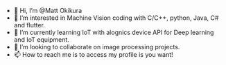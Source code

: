 - 👋 Hi, I’m @Matt Okikura
- 👀 I’m interested in Machine Vision coding with C/C++, python, Java, C# and flutter.
- 🌱 I’m currently learning IoT with alognics device API for Deep learning and IoT equipment.
- 💞️ I’m looking to collaborate on image processing projects.
- 📫 How to reach me is to access my profile is you want!

<!---
Matt-Masahide/Matt-Masahide is a ✨ special ✨ repository because its `README.md` (this file) appears on your GitHub profile.
You can click the Preview link to take a look at your changes.
--->
